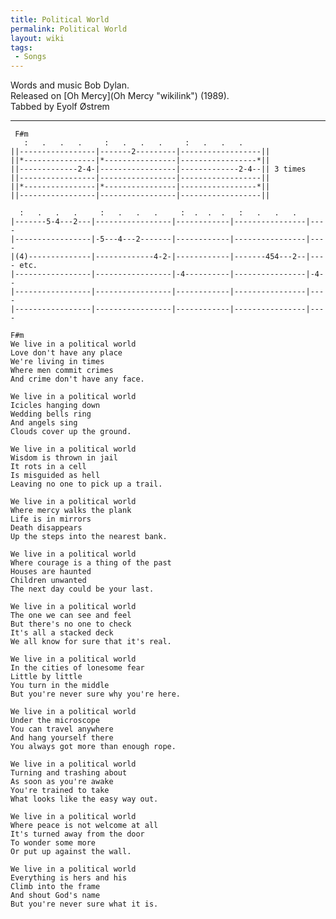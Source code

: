 ```yaml
---
title: Political World
permalink: Political World
layout: wiki
tags:
 - Songs
---
```


Words and music Bob Dylan.  
Released on [Oh Mercy](Oh Mercy "wikilink") (1989).  
Tabbed by Eyolf Østrem

* * * * *

     F#m
       :   .   .   .     :   .   .   .     :   .   .   .
    ||-----------------|-------2---------|------------------||
    ||*----------------|*----------------|-----------------*||
    ||-------------2-4-|-----------------|-------------2-4--|| 3 times
    ||-----------------|-----------------|------------------||
    ||*----------------|*----------------|-----------------*||
    ||-----------------|-----------------|------------------||

      :   .   .   .     :   .   .   .     :  .  .  .   :   .   .   .
    |-------5-4---2---|-----------------|------------|----------------|----
    |-----------------|-5---4---2-------|------------|----------------|----
    |(4)--------------|-------------4-2-|------------|-------454---2--|---- etc.
    |-----------------|-----------------|-4----------|----------------|-4--
    |-----------------|-----------------|------------|----------------|----
    |-----------------|-----------------|------------|----------------|----

    F#m
    We live in a political world
    Love don't have any place
    We're living in times
    Where men commit crimes
    And crime don't have any face.

    We live in a political world
    Icicles hanging down
    Wedding bells ring
    And angels sing
    Clouds cover up the ground.

    We live in a political world
    Wisdom is thrown in jail
    It rots in a cell
    Is misguided as hell
    Leaving no one to pick up a trail.

    We live in a political world
    Where mercy walks the plank
    Life is in mirrors
    Death disappears
    Up the steps into the nearest bank.

    We live in a political world
    Where courage is a thing of the past
    Houses are haunted
    Children unwanted
    The next day could be your last.

    We live in a political world
    The one we can see and feel
    But there's no one to check
    It's all a stacked deck
    We all know for sure that it's real.

    We live in a political world
    In the cities of lonesome fear
    Little by little
    You turn in the middle
    But you're never sure why you're here.

    We live in a political world
    Under the microscope
    You can travel anywhere
    And hang yourself there
    You always got more than enough rope.

    We live in a political world
    Turning and trashing about
    As soon as you're awake
    You're trained to take
    What looks like the easy way out.

    We live in a political world
    Where peace is not welcome at all
    It's turned away from the door
    To wonder some more
    Or put up against the wall.

    We live in a political world
    Everything is hers and his
    Climb into the frame
    And shout God's name
    But you're never sure what it is.
